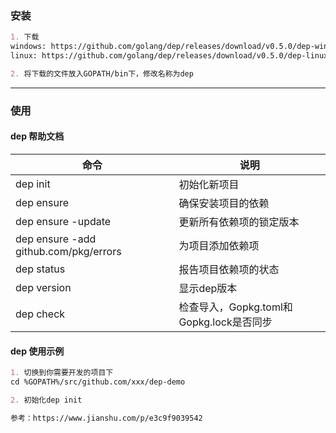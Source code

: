 ### 安装
```markdown
1. 下载
windows: https://github.com/golang/dep/releases/download/v0.5.0/dep-windows-amd64.exe
linux: https://github.com/golang/dep/releases/download/v0.5.0/dep-linux-amd64

2. 将下载的文件放入GOPATH/bin下，修改名称为dep
```
---
### 使用
#### dep 帮助文档
| 命令                                  | 说明                                     |
| ------------------------------------- | ---------------------------------------- |
| dep init                              | 初始化新项目                             |
| dep ensure                            | 确保安装项目的依赖                       |
| dep ensure -update                    | 更新所有依赖项的锁定版本                 |
| dep ensure -add github.com/pkg/errors | 为项目添加依赖项                         |
| dep status                            | 报告项目依赖项的状态                     |
| dep version                           | 显示dep版本                              |
| dep check                             | 检查导入，Gopkg.toml和Gopkg.lock是否同步 |

#### dep 使用示例
```markdown
1. 切换到你需要开发的项目下
cd %GOPATH%/src/github.com/xxx/dep-demo

2. 初始化dep init

参考：https://www.jianshu.com/p/e3c9f9039542
```